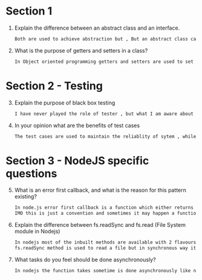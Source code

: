 # Section 1

1.  Explain the difference between an abstract class and an interface.

    ```sh
    Both are used to achieve abstraction but , But an abstract class can have abstract and non-abstract methods but interfaces are pure form of abstraction . We can achieve multiple inheritence via abstract class but interfaces can't participate in multiple inharitence .
    ```
2. What is the purpose of getters and setters in a class?

    ```sh
    In Object oriented programming getters and setters are used to set values of properties of the object and getters are used to fetch the value of those properties of that instance on which getters are called.
    ```
# Section 2 - Testing

3. Explain the purpose of black box testing

    ```sh
    I have never played the role of tester , but what I am aware about it is just the testing in which we foucs/test the expected result . if the system or piece of system is working as per the expectaion or not .
    ```
4. In your opinion what are the benefits of test cases

    ```sh
    The test cases are used to maintain the reliablity of sytem , while the application is in development phase. We generally create the test cases for the functionality what we are building and in the next push we trigger the test cases , which let us know if the new pushed code is impacting the existing functionalities or not ? 
    ```

# Section 3 - NodeJS specific questions 

5. What is an error first callback, and what is the reason for this pattern existing?
    ```sh
    In node.js error first callback is a function which either returns an error object or successful data returned by the function . 
    IMO this is just a convention and sometimes it may happen a function doesn’t return any data but error may occur, this could be the reason for we pass error handler in the first argument . 
    ```
6. Explain the difference between fs.readSync and fs.read (File System module in Nodejs)

    ```sh
    In nodejs most of the inbuilt methods are available with 2 flavours , a) asyn and 2) sync . 
    fs.readSync method is used to read a file but in synchronous way it doesnt wait for the result and fs.read method is also used to read the file but its an asynchronousl method , we have to wait for the result . 
    ```
7. What tasks do you feel should be done asynchronously?

    ```sh
    In nodejs the function takes sometime is done asynchronously like n/w calls . OS related I/O operations ex- file i/o operations. 
    ```